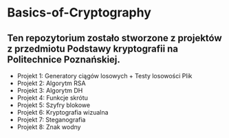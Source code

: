 # Basics-of-Cryptography

## Ten repozytorium zostało stworzone z projektów z przedmiotu Podstawy kryptografii na Politechnice Poznańskiej.
* Projekt 1: Generatory ciągów losowych + Testy losowości Plik
* Projekt 2: Algorytm RSA
* Projekt 3: Algorytm DH
* Projekt 4: Funkcje skrótu
* Projekt 5: Szyfry blokowe
* Projekt 6: Kryptografia wizualna
* Projekt 7: Steganografia
* Projekt 8: Znak wodny
